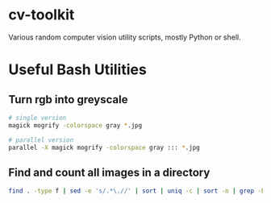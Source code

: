 # cv-toolkit
Various random computer vision utility scripts, mostly Python or shell.

# Useful Bash Utilities

## Turn rgb into greyscale

```bash
# single version
magick mogrify -colorspace gray *.jpg

# parallel version
parallel -X magick mogrify -colorspace gray ::: *.jpg
```

## Find and count all images in a directory

```bash
find . -type f | sed -e 's/.*\.//' | sort | uniq -c | sort -n | grep -Ei '(tiff|bmp|jpeg|jpg|png|gif)$'
```
